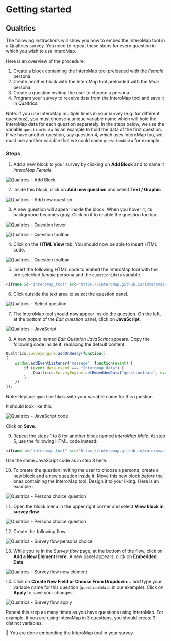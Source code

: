 # Getting started

## Qualtrics

The following instructions will show you how to embed the InteroMap tool in a
Qualtrics survey. You need to repeat these steps for every question in which 
you wish to use InteroMap.

Here is an overview of the procedure:

1. Create a block containing the InteroMap tool preloaded with the _Female_ 
   persona.
2. Create another block with the InteroMap tool preloaded with the _Male_ 
   persona.
3. Create a question inviting the user to choose a persona.
4. Program your survey to receive data from the InteroMap tool and save it in 
   Qualtrics.

Note: If you use InteroMap multiple times in your survey (e.g. for different 
questions), you must choose a unique variable name which will hold the 
InteroMap data for each question separately. In the steps below, we use the 
variable `question1data` as an example to hold the data of the first question. 
If we have another question, say question 4, which uses InteroMap too, we must 
use another variable that we could name `question4data` for example.

### Steps

1. Add a new block to your survey by clicking on **Add Block** and to name it 
_InteroMap Female_.

![Qualtrics - Add Block](images/getting_started_qualtrics_1.png)

2. Inside this block, click on **Add new question** and select 
**Text / Graphic**

![Qualtrics - Add new question](images/getting_started_qualtrics_2.png)

3. A new question will appear inside the block. When you hover it, its 
background becomes gray. Click on it to enable the question toolbar.

![Qualtrics - Question hover](images/getting_started_qualtrics_3.png)

![Qualtrics - Question toolbar](images/getting_started_qualtrics_4.png)

4. Click on the **HTML View** tab. You should now be able to insert HTML code.

![Qualtrics - Question toolbar](images/getting_started_qualtrics_5.png)

5. Insert the following HTML code to embed the InteroMap tool with the 
pre-selected _female_ persona and the `question1data` variable.

```html
<iframe id="interomap_tool" src="https://interomap.github.io/interomap-dist/?persona=female" style="width: 100%; height: 70vh;" title="InteroMap Tool - Female"></iframe>
```

6. Click outside the text area to select the question panel.

![Qualtrics - Select question](images/getting_started_qualtrics_6.png)

7. The InteroMap tool should now appear inside the question. On the left, at 
the bottom of the _Edit question_ panel, click on **JavaScript**.

![Qualtrics - JavaScript](images/getting_started_qualtrics_7.png)

8. A new popup named _Edit Question JavaScript_ appears. Copy the following 
code inside it, replacing the default content.

```javascript
Qualtrics.SurveyEngine.addOnReady(function()
{
	window.addEventListener('message', function(event) {
		if (event.data.event === "interomap_data") {
			Qualtrics.SurveyEngine.setEmbeddedData("question1data", event.data.output);
		}
	})
});
```

Note: Replace `question1data` with your variable name for this question.

It should look like this:

![Qualtrics - JavaScript code](images/getting_started_qualtrics_8.png)

Click on **Save**.

9. Repeat the steps 1 to 8 for another block named _InteroMap Male_. At step 5, 
use the following HTML code instead:

```html
<iframe id="interomap_tool" src="https://interomap.github.io/interomap-dist/?persona=male" style="width: 100%; height: 70vh;" title="InteroMap Tool - Male"></iframe>
```

Use the same JavaScript code as in step 8 here.

10. To create the question inviting the user to choose a persona, create a new 
block and a new question inside it. Move this new block _before_ the ones 
containing the InteroMap tool. Design it to your liking. Here is an example :

![Qualtrics - Persona choice question](images/getting_started_qualtrics_9.png)

11. Open the block menu in the upper right corner and select 
**View block in survey flow**

![Qualtrics - Persona choice question](images/getting_started_qualtrics_10.png)

12. Create the following flow.

![Qualtrics - Survey flow persona choice](images/getting_started_qualtrics_11.png)

13. While you're in the _Survey flow_ page, at the bottom of the flow, click on 
**Add a New Element Here**. A new panel appears, click on **Embedded Data**.

![Qualtrics - Survey flow new element](images/getting_started_qualtrics_12.png)

14. Click on **Create New Field or Choose From Dropdown...** and type 
your variable name for this question (`question1data` in our example). Click on 
**Apply** to save your changes.

![Qualtrics - Survey flow apply](images/getting_started_qualtrics_13.png)

Repeat this step as many times as you have questions using InteroMap. For example, 
if you are using InteroMap in 3 questions, you should create 3 distinct variables.

:tada: You are done embedding the InteroMap tool in your survey.
